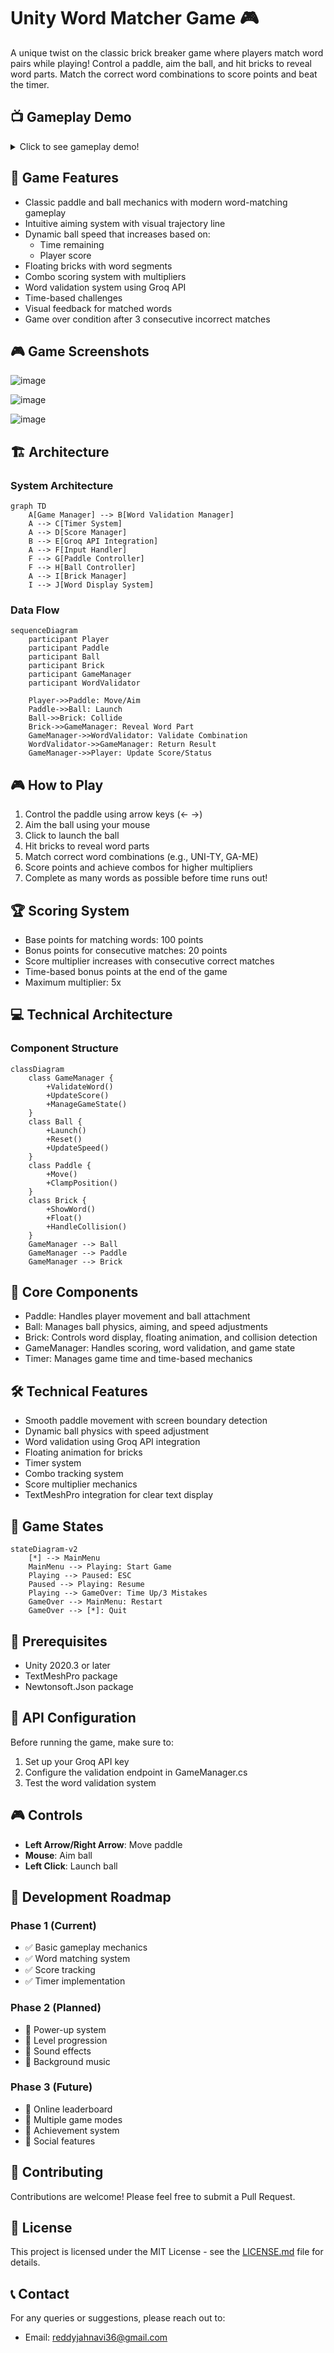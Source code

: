 
# Unity Word Matcher Game 🎮

A unique twist on the classic brick breaker game where players match word pairs while playing! Control a paddle, aim the ball, and hit bricks to reveal word parts. Match the correct word combinations to score points and beat the timer.


## 📺 Gameplay Demo
<!-- Add your gameplay video here -->
<details>
<summary>Click to see gameplay demo!</summary>

[![Gameplay Video](path_to_video_thumbnail.png)](https://github.com/Jahnu36/computer-graphics/blob/main/Gaming%20-%20Level1%20-%20PC%2C%20Mac%20%26%20Linux%20Standalone%20-%20Unity%202020.3.41f1%20Personal_%20_DX11_%202024-11-30%2002-46-13.mp4)
</details>

## 🎯 Game Features

- Classic paddle and ball mechanics with modern word-matching gameplay
- Intuitive aiming system with visual trajectory line
- Dynamic ball speed that increases based on:
  - Time remaining
  - Player score
- Floating bricks with word segments
- Combo scoring system with multipliers
- Word validation system using Groq API
- Time-based challenges
- Visual feedback for matched words
- Game over condition after 3 consecutive incorrect matches

## 🎮 Game Screenshots
![image](https://github.com/user-attachments/assets/b64fe1a6-6ad4-4e5e-865d-ee9745701ed0)

![image](https://github.com/user-attachments/assets/43299d87-b2bc-47d2-96fb-2f2580b94d1d)

![image](https://github.com/user-attachments/assets/2d11b914-bed0-43cd-babc-077f1d7d610e)


## 🏗️ Architecture

### System Architecture
```mermaid
graph TD
    A[Game Manager] --> B[Word Validation Manager]
    A --> C[Timer System]
    A --> D[Score Manager]
    B --> E[Groq API Integration]
    A --> F[Input Handler]
    F --> G[Paddle Controller]
    F --> H[Ball Controller]
    A --> I[Brick Manager]
    I --> J[Word Display System]
```

### Data Flow
```mermaid
sequenceDiagram
    participant Player
    participant Paddle
    participant Ball
    participant Brick
    participant GameManager
    participant WordValidator

    Player->>Paddle: Move/Aim
    Paddle->>Ball: Launch
    Ball->>Brick: Collide
    Brick->>GameManager: Reveal Word Part
    GameManager->>WordValidator: Validate Combination
    WordValidator->>GameManager: Return Result
    GameManager->>Player: Update Score/Status
```

## 🎮 How to Play

1. Control the paddle using arrow keys (← →)
2. Aim the ball using your mouse
3. Click to launch the ball
4. Hit bricks to reveal word parts
5. Match correct word combinations (e.g., UNI-TY, GA-ME)
6. Score points and achieve combos for higher multipliers
7. Complete as many words as possible before time runs out!

## 🏆 Scoring System

- Base points for matching words: 100 points
- Bonus points for consecutive matches: 20 points
- Score multiplier increases with consecutive correct matches
- Time-based bonus points at the end of the game
- Maximum multiplier: 5x

## 💻 Technical Architecture

### Component Structure
```mermaid
classDiagram
    class GameManager {
        +ValidateWord()
        +UpdateScore()
        +ManageGameState()
    }
    class Ball {
        +Launch()
        +Reset()
        +UpdateSpeed()
    }
    class Paddle {
        +Move()
        +ClampPosition()
    }
    class Brick {
        +ShowWord()
        +Float()
        +HandleCollision()
    }
    GameManager --> Ball
    GameManager --> Paddle
    GameManager --> Brick
```

## 🔧 Core Components

- Paddle: Handles player movement and ball attachment
- Ball: Manages ball physics, aiming, and speed adjustments
- Brick: Controls word display, floating animation, and collision detection
- GameManager: Handles scoring, word validation, and game state
- Timer: Manages game time and time-based mechanics

## 🛠️ Technical Features

- Smooth paddle movement with screen boundary detection
- Dynamic ball physics with speed adjustment
- Word validation using Groq API integration
- Floating animation for bricks
- Timer system
- Combo tracking system
- Score multiplier mechanics
- TextMeshPro integration for clear text display

## 🔄 Game States
```mermaid
stateDiagram-v2
    [*] --> MainMenu
    MainMenu --> Playing: Start Game
    Playing --> Paused: ESC
    Paused --> Playing: Resume
    Playing --> GameOver: Time Up/3 Mistakes
    GameOver --> MainMenu: Restart
    GameOver --> [*]: Quit
```

## 📝 Prerequisites

- Unity 2020.3 or later
- TextMeshPro package
- Newtonsoft.Json package

## 🔑 API Configuration

Before running the game, make sure to:
1. Set up your Groq API key
2. Configure the validation endpoint in GameManager.cs
3. Test the word validation system

## 🎮 Controls

- **Left Arrow/Right Arrow**: Move paddle
- **Mouse**: Aim ball
- **Left Click**: Launch ball

## 🎯 Development Roadmap

### Phase 1 (Current)
- ✅ Basic gameplay mechanics
- ✅ Word matching system
- ✅ Score tracking
- ✅ Timer implementation

### Phase 2 (Planned)
- 🔲 Power-up system
- 🔲 Level progression
- 🔲 Sound effects
- 🔲 Background music

### Phase 3 (Future)
- 🔲 Online leaderboard
- 🔲 Multiple game modes
- 🔲 Achievement system
- 🔲 Social features

## 🤝 Contributing

Contributions are welcome! Please feel free to submit a Pull Request.

## 📄 License

This project is licensed under the MIT License - see the [LICENSE.md](LICENSE.md) file for details.


## 📞 Contact

For any queries or suggestions, please reach out to:
- Email: reddyjahnavi36@gmail.com
